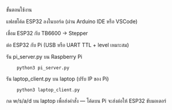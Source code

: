 ขั้นตอนใช้งาน

แฟลชโค้ด ESP32 ลงในบอร์ด (ผ่าน Arduino IDE หรือ VSCode)

เชื่อม ESP32 กับ TB6600 → Stepper

ต่อ ESP32 กับ Pi (USB หรือ UART TTL + level เหมาะสม)

รัน pi_server.py บน Raspberry Pi

        python3 pi_server.py

รัน laptop_client.py บน laptop (ปรับ IP ของ Pi)

        python3 laptop_client.py


กด w/s/a/d บน laptop เพื่อส่งคำสั่ง — โค้ดบน Pi จะส่งต่อให้ ESP32 ขับมอเตอร์
